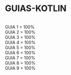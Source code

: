 # GUIAS-KOTLIN

<br>
GUIA 1 = 100%
<br>
GUIA 2 = 100%
<br>
GUIA 3 = 100%
<br>
GUIA 4 = 100%
<br>
GUIA 5 = 100%
<br>
GUIA 6 = 100%
<br>
GUIA 7 = 100%
<br>
GUIA 8 = 100%
<br>
GUIA 9 = 100%


